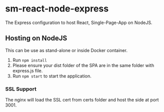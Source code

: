 # sm-react-node-express

The Express configuration to host React, Single-Page-App on NodeJS.

## Hosting on NodeJS

This can be use as stand-alone or inside Docker container.

1.  Run `npm install`
2.  Please ensure your dist folder of the SPA are in the same folder with express.js file.
3.  Run `npm start` to start the application.

### SSL Support

The nginx will load the SSL cert from certs folder and host the side at port 3001.
